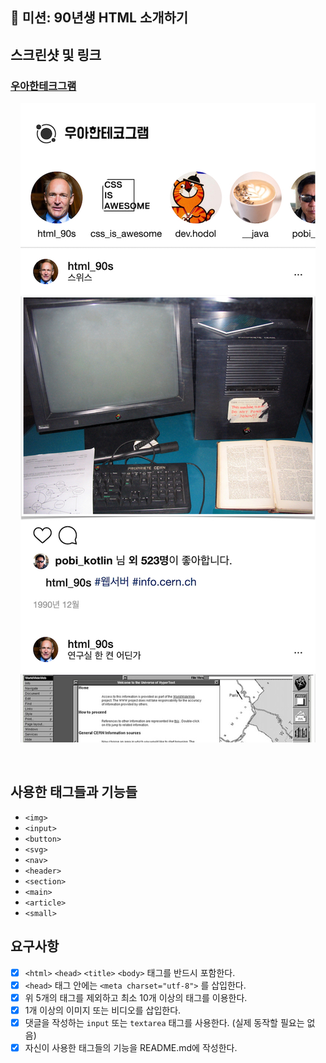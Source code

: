 
## 🚀 미션: 90년생 HTML 소개하기

## 스크린샷 및 링크

### [우아한테크그램](https://woonjangahn.github.io/html)

<p align="center">
  <img src="./screenshot.jpg" alt="screenshot" />
</p>

<br/>

## 사용한 태그들과 기능들

- `<img>`
- `<input>`
- `<button>`
- `<svg>`
- `<nav>`
- `<header>`
- `<section>`
- `<main>`
- `<article>`
- `<small>`


## 요구사항 

- [x]  `<html>` `<head>` `<title>`  `<body>` 태그를 반드시 포함한다. 
- [x]  `<head>` 태그 안에는 `<meta charset="utf-8">` 를 삽입한다.
- [x]  위 5개의 태그를 제외하고 최소 10개 이상의 태그를 이용한다.
- [x]  1개 이상의 이미지 또는 비디오를 삽입한다.
- [x]  댓글을 작성하는 `input` 또는 `textarea` 태그를 사용한다. (실제 동작할 필요는 없음)
- [x]  자신이 사용한 태그들의 기능을 README.md에 작성한다.
